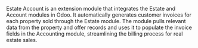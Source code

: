 Estate Account is an extension module that integrates the Estate and Account modules in Odoo. It automatically generates customer invoices for each property sold through the Estate module. The module pulls relevant data from the property and offer records and uses it to populate the invoice fields in the Accounting module, streamlining the billing process for real estate sales.
